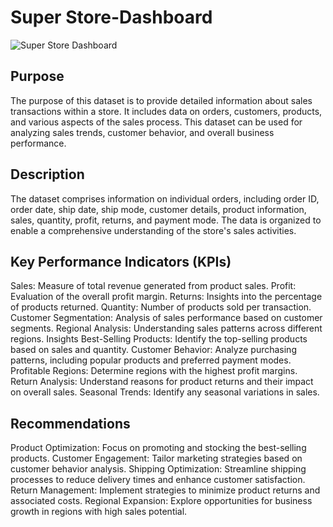 # Super Store-Dashboard
![Super Store Dashboard](https://github.com/wajeeha58/Superstore-Dashboard/assets/131583709/5385ab16-5383-4670-af2e-1b9472169f17)

## Purpose
The purpose of this dataset is to provide detailed information about sales transactions within a store. It includes data on orders, customers, products, and various aspects of the sales process. This dataset can be used for analyzing sales trends, customer behavior, and overall business performance.

## Description
The dataset comprises information on individual orders, including order ID, order date, ship date, ship mode, customer details, product information, sales, quantity, profit, returns, and payment mode. The data is organized to enable a comprehensive understanding of the store's sales activities.

## Key Performance Indicators (KPIs)
Sales: Measure of total revenue generated from product sales.
Profit: Evaluation of the overall profit margin.
Returns: Insights into the percentage of products returned.
Quantity: Number of products sold per transaction.
Customer Segmentation: Analysis of sales performance based on customer segments.
Regional Analysis: Understanding sales patterns across different regions.
Insights
Best-Selling Products: Identify the top-selling products based on sales and quantity.
Customer Behavior: Analyze purchasing patterns, including popular products and preferred payment modes.
Profitable Regions: Determine regions with the highest profit margins.
Return Analysis: Understand reasons for product returns and their impact on overall sales.
Seasonal Trends: Identify any seasonal variations in sales.

## Recommendations
Product Optimization: Focus on promoting and stocking the best-selling products.
Customer Engagement: Tailor marketing strategies based on customer behavior analysis.
Shipping Optimization: Streamline shipping processes to reduce delivery times and enhance customer satisfaction.
Return Management: Implement strategies to minimize product returns and associated costs.
Regional Expansion: Explore opportunities for business growth in regions with high sales potential.

